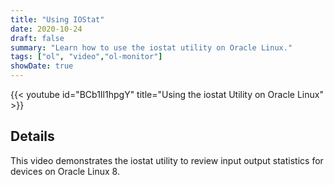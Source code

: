 ```yaml
---
title: "Using IOStat"
date: 2020-10-24
draft: false
summary: "Learn how to use the iostat utility on Oracle Linux."
tags: ["ol", "video","ol-monitor"]
showDate: true
---
```


{{< youtube id="BCb1Il1hpgY" title="Using the iostat Utility on Oracle Linux" >}}

## Details

This video demonstrates the iostat utility to review input output statistics for devices on Oracle Linux 8.
